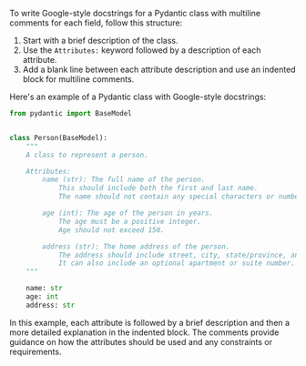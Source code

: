 To write Google-style docstrings for a Pydantic class with multiline comments
for each field, follow this structure:

1. Start with a brief description of the class.
2. Use the `Attributes:` keyword followed by a description of each attribute.
3. Add a blank line between each attribute description and use an indented block
   for multiline comments.

Here's an example of a Pydantic class with Google-style docstrings:

```python
from pydantic import BaseModel


class Person(BaseModel):
    """
    A class to represent a person.

    Attributes:
        name (str): The full name of the person.
            This should include both the first and last name.
            The name should not contain any special characters or numbers.

        age (int): The age of the person in years.
            The age must be a positive integer.
            Age should not exceed 150.

        address (str): The home address of the person.
            The address should include street, city, state/province, and country.
            It can also include an optional apartment or suite number.
    """

    name: str
    age: int
    address: str
```

In this example, each attribute is followed by a brief description and then a
more detailed explanation in the indented block. The comments provide guidance
on how the attributes should be used and any constraints or requirements.